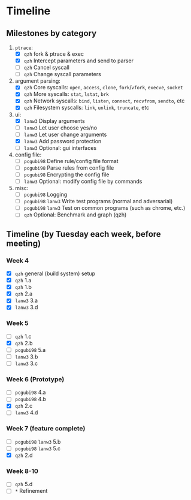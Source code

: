 # Timeline

## Milestones by category

1. `ptrace`:
   - [x] `qzh` fork & ptrace & exec
   - [x] `qzh` Intercept parameters and send to parser
   - [ ] `qzh` Cancel syscall
   - [ ] `qzh` Change syscall parameters
1. argument parsing:
   - [x] `qzh` Core syscalls: `open`, `access`, `clone`, `fork`/`vfork`, `execve`, `socket`
   - [x] `qzh` More syscalls: `stat`, `lstat`, `brk`
   - [x] `qzh` Network syscalls: `bind`, `listen`, `connect`, `recvfrom`, `sendto`, etc
   - [x] `qzh` Filesystem syscalls: `link`, `unlink`, `truncate`, etc
1. ui:
   - [x] `lanw3` Display arguments
   - [ ] `lanw3` Let user choose yes/no
   - [ ] `lanw3` Let user change arguments
   - [x] `lanw3` Add password protection
   - [ ] `lanw3` Optional: gui interfaces
1. config file:
   - [ ] `pcgubi98` Define rule/config file format
   - [ ] `pcgubi98` Parse rules from config file
   - [ ] `pcgubi98` Encrypting the config file
   - [ ] `lanw3` Optional: modify config file by commands
1. misc:
   - [ ] `pcgubi98` Logging
   - [ ] `pcgubi98` `lanw3` Write test programs (normal and adversarial)
   - [ ] `pcgubi98` `lanw3` Test on common programs (such as chrome, etc.)
   - [ ] `qzh` Optional: Benchmark and graph (qzh)

## Timeline (by Tuesday each week, before meeting)

### Week 4

- [x] `qzh` general (build system) setup
- [x] `qzh` 1.a
- [x] `qzh` 1.b
- [x] `qzh` 2.a
- [x] `lanw3` 3.a
- [x] `lanw3` 3.d

### Week 5

- [ ] `qzh` 1.c
- [x] `qzh` 2.b
- [ ] `pcgubi98` 5.a
- [ ] `lanw3` 3.b
- [ ] `lanw3` 3.c

### Week 6 (Prototype)

- [ ] `pcgubi98` 4.a
- [ ] `pcgubi98` 4.b
- [x] `qzh` 2.c
- [ ] `lanw3` 4.d

### Week 7 (feature complete)

- [ ] `pcgubi98` `lanw3` 5.b
- [ ] `pcgubi98` `lanw3` 5.c
- [x] `qzh` 2.d

### Week 8-10

- [ ] `qzh` 5.d
- [ ] `*` Refinement
